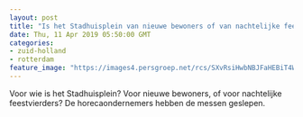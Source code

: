 ```yaml
---
layout: post
title: "Is het Stadhuisplein van nieuwe bewoners of van nachtelijke feestvierders?"
date: Thu, 11 Apr 2019 05:50:00 GMT
categories: 
- zuid-holland 
- rotterdam 
feature_image: "https://images4.persgroep.net/rcs/SXvRsiHwbNBJFaHEBiT4WDhC72A/diocontent/109725126/_fitwidth/400/?appId=21791a8992982cd8da851550a453bd7f&quality=0.7"
---
```


Voor wie is het Stadhuisplein? Voor nieuwe bewoners, of voor nachtelijke feestvierders? De horecaondernemers hebben de messen geslepen.
